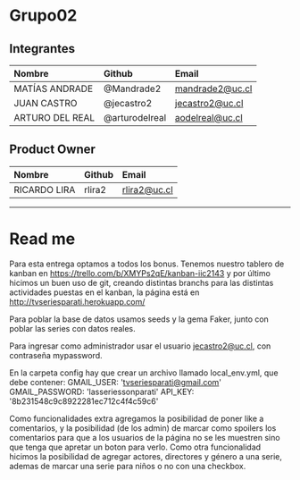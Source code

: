 # Grupo02

## Integrantes

| Nombre | Github | Email |
| :----- | :----- | :------- |
| MATÍAS ANDRADE | @Mandrade2 | mandrade2@uc.cl |
| JUAN CASTRO | @jecastro2 | jecastro2@uc.cl |
| ARTURO DEL REAL | @arturodelreal | aodelreal@uc.cl |

## Product Owner
| Nombre | Github | Email |
| :----- | :----- | :------- |
  | RICARDO LIRA | rlira2 | rlira2@uc.cl |

________________________

# Read me

Para esta entrega optamos a todos los bonus. Tenemos nuestro tablero de kanban en https://trello.com/b/XMYPs2qE/kanban-iic2143 y  por último hicimos un buen uso de git, creando distintas branchs para las distintas actividades puestas en el kanban, la página está en http://tvseriesparati.herokuapp.com/

Para poblar la base de datos usamos seeds y la gema Faker, junto con poblar las series con datos reales.

Para ingresar como administrador usar el usuario jecastro2@uc.cl, con contraseña mypassword.

En la carpeta config hay que crear un archivo llamado local_env.yml, que debe contener:
GMAIL_USER: 'tvseriesparati@gmail.com'
GMAIL_PASSWORD: 'lasseriessonparati'
API_KEY: '8b231548c9c8922281ec712c4f4c59c6'

Como funcionalidades extra agregamos la posibilidad de poner like a comentarios, y la posibilidad (de los admin) de marcar como spoilers los comentarios para que a los usuarios de la página no se les muestren sino que tenga que apretar un boton para verlo. Como otra funcionalidad hicimos la posibilidad de agregar actores, directores y género a una serie, ademas de marcar una serie para niños o no con una checkbox.
